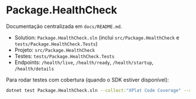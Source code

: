 # Package.HealthCheck

Documentação centralizada em `docs/README.md`.

- Solution: `Package.HealthCheck.sln` (inclui `src/Package.HealthCheck` e `tests/Package.HealthCheck.Tests`)
- Projeto: `src/Package.HealthCheck`
- Testes: `tests/Package.HealthCheck.Tests`
- Endpoints: `/health/live`, `/health/ready`, `/health/startup`, `/health/details`

Para rodar testes com cobertura (quando o SDK estiver disponível):

```bash
dotnet test Package.HealthCheck.sln --collect:"XPlat Code Coverage" --settings tests/Package.HealthCheck.Tests/coverage.runsettings
```
